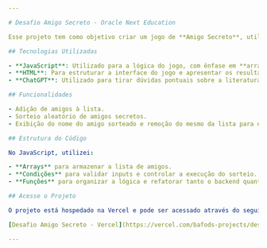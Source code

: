 ```yaml
---

# Desafio Amigo Secreto - Oracle Next Education

Esse projeto tem como objetivo criar um jogo de **Amigo Secreto**, utilizando as tecnologias **JavaScript** e **HTML**.

## Tecnologias Utilizadas

- **JavaScript**: Utilizado para a lógica do jogo, com ênfase em **arrays**, **condições** e **funções**.
- **HTML**: Para estruturar a interface do jogo e apresentar os resultados.
- **ChatGPT**: Utilizado para tirar dúvidas pontuais sobre a literatura do JavaScript e otimizar o código.

## Funcionalidades

- Adição de amigos à lista.
- Sorteio aleatório de amigos secretos.
- Exibição do nome do amigo sorteado e remoção do mesmo da lista para evitar repetições.

## Estrutura do Código

No JavaScript, utilizei:

- **Arrays** para armazenar a lista de amigos.
- **Condições** para validar inputs e controlar a execução do sorteio.
- **Funções** para organizar a lógica e refatorar tanto o backend quanto o frontend, garantindo uma melhor legibilidade e manutenibilidade do código.

## Acesse o Projeto

O projeto está hospedado na Vercel e pode ser acessado através do seguinte link:

[Desafio Amigo Secreto - Vercel](https://vercel.com/bafods-projects/desafio-amigo-secreto-one)

---
```

